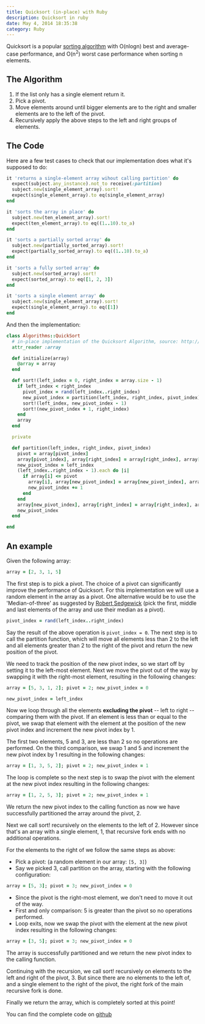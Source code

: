 ```yaml
---
title: Quicksort (in-place) with Ruby
description: Quicksort in ruby
date: May 4, 2014 18:35:38
category: Ruby
---
```


Quicksort is a popular [sorting algorithm](http://en.wikipedia.org/wiki/Sorting_algorithm) with <span class='courier'>O(nlogn)</span> best and average-case
performance, and <span class='courier'>O(n<sup>2</sup>)</span> worst case performance when sorting
<span class='courier'>n</span> elements.

## The Algorithm

1. If the list only has a single element return it.
2. Pick a pivot.
3. Move elements around until bigger elements are to the right and smaller elements are to the left of the pivot.
4. Recursively apply the above steps to the left and right groups of elements.
<!-- more -->

## The Code

Here are a few test cases to check that our implementation does what
it's supposed to do:

```ruby
it 'returns a single-element array wihout calling partition' do
  expect(subject.any_instance).not_to receive(:partition)
  subject.new(single_element_array).sort!
  expect(single_element_array).to eq(single_element_array)
end

it 'sorts the array in place' do
  subject.new(ten_element_array).sort!
  expect(ten_element_array).to eq((1..10).to_a)
end

it 'sorts a partially sorted array' do
  subject.new(partially_sorted_array).sort!
  expect(partially_sorted_array).to eq((1..10).to_a)
end

it 'sorts a fully sorted array' do
  subject.new(sorted_array).sort!
  expect(sorted_array).to eq([1, 2, 3])
end

it 'sorts a single element array' do
  subject.new(single_element_array).sort!
  expect(single_element_array).to eq([1])
end
```

And then the implementation:

```ruby
class Algorithms::QuickSort
  # in-place implementation of the Quicksort Algorithm, source: http://en.wikipedia.org/wiki/Quicksort
  attr_reader :array

  def initialize(array)
    @array = array
  end

  def sort!(left_index = 0, right_index = array.size - 1)
    if left_index < right_index
      pivot_index = rand(left_index..right_index)
      new_pivot_index = partition(left_index, right_index, pivot_index)
      sort!(left_index, new_pivot_index - 1)
      sort!(new_pivot_index + 1, right_index)
    end
    array
  end

  private

  def partition(left_index, right_index, pivot_index)
    pivot = array[pivot_index]
    array[pivot_index], array[right_index] = array[right_index], array[pivot_index]
    new_pivot_index = left_index
    (left_index..right_index - 1).each do |i|
      if array[i] <= pivot
        array[i], array[new_pivot_index] = array[new_pivot_index], array[i]
        new_pivot_index += 1
      end
    end
    array[new_pivot_index], array[right_index] = array[right_index], array[new_pivot_index]
    new_pivot_index
  end

end

```

## An example

Given the following array:

```ruby
array = [2, 3, 1, 5]
```

The first step is to pick a pivot. The choice of a pivot can significantly improve
the performance of Quicksort. For this implementation we will use a random element in the array as a pivot.
One alternative would be to use the 'Median-of-three' as suggested by
[Robert Sedgewick](http://algs4.cs.princeton.edu/23quicksort/) (pick the first, middle and last
elements of the array and use their median as a pivot).

```ruby
pivot_index = rand(left_index..right_index)
```

Say the result of the above operation is `pivot_index = 0`. The next step is
to call the partition function, which will move all elements less than 2 to the left and all elements
greater than 2 to the right of the pivot and return the new position of the
pivot.

We need to track the position of the new pivot index, so we start off
by setting it to the left-most element. Next we move the pivot out of the way by swapping
it with the right-most element, resulting
in the following changes:

```ruby
array = [5, 3, 1, 2]; pivot = 2; new_pivot_index = 0
```

```ruby
new_pivot_index = left_index
```

Now we loop through all the elements **excluding the pivot** -- left to right --
comparing them with the pivot. If an element is less than or equal to
the pivot, we swap that element with the element at the position of the
new pivot index and increment the new pivot index by 1.

The first two elements, 5 and 3, are
less than 2 so no operations are performed. On the third comparison, we swap 1 and
5 and increment the new pivot index by 1
resulting in the following changes:

```ruby
array = [1, 3, 5, 2]; pivot = 2; new_pivot_index = 1
```

The loop is complete so the next step is to swap the pivot with the element at the new pivot index resulting in the following changes:

```ruby
array = [1, 2, 5, 3]; pivot = 2; new_pivot_index = 1
```

We return the new pivot index to the calling function as now we have
successfully partitioned the array around the pivot, <span
class='courier'>2</span>.

Next we call sort! recursively on the
elements to the left of 2. However since
that's an array with a single element, 1,
that recursive fork ends with no additional operations.

For the elements to the right of we follow the same steps as above:

- Pick a pivot: (a random element in our array: `[5, 3]`)
- Say we picked 3, call partition on the
  array, starting with the following configuration:

```ruby
array = [5, 3]; pivot = 3; new_pivot_index = 0
```

- Since the pivot is the right-most element, we don't need to move it
  out of the way.
- First and only comparison: 5 is greater
  than the pivot so no operations performed.
- Loop exits, now we swap the pivot with the element at the new pivot
  index resulting in the following changes:

```ruby
array = [3, 5]; pivot = 3; new_pivot_index = 0
```

The array is successfully partitioned and we return the new pivot index to the calling
function.

Continuing with the recursion, we call sort! recursively on elements to
the left and right of the pivot, 3. But
since there are no elements to the left of, and a single
element to the right of the pivot, the right fork of the main recursive
fork is done.

Finally we return the array, which is completely sorted at this point!

You can find the complete code on
[github](https://github.com/davidkariuki/algorithms/blob/master/lib/algorithms/quick_sort.rb)
